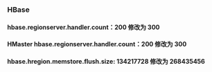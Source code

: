 


### HBase

#### hbase.regionserver.handler.count：200 修改为 300


#### HMaster hbase.regionserver.handler.count：200 修改为 300


#### hbase.hregion.memstore.flush.size: 134217728 修改为 268435456
